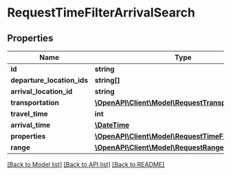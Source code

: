 # RequestTimeFilterArrivalSearch

## Properties
Name | Type | Description | Notes
------------ | ------------- | ------------- | -------------
**id** | **string** |  | 
**departure_location_ids** | **string[]** |  | 
**arrival_location_id** | **string** |  | 
**transportation** | [**\OpenAPI\Client\Model\RequestTransportation**](RequestTransportation.md) |  | 
**travel_time** | **int** |  | 
**arrival_time** | [**\DateTime**](\DateTime.md) |  | 
**properties** | [**\OpenAPI\Client\Model\RequestTimeFilterProperty[]**](RequestTimeFilterProperty.md) |  | 
**range** | [**\OpenAPI\Client\Model\RequestRangeFull**](RequestRangeFull.md) |  | [optional] 

[[Back to Model list]](../README.md#documentation-for-models) [[Back to API list]](../README.md#documentation-for-api-endpoints) [[Back to README]](../README.md)


